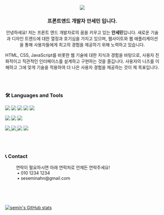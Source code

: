 <div align="center">
  <img src="https://capsule-render.vercel.app/api?type=waving&color=B897FF&height=210&section=header&text=Welcome%20to%20Semin’s%20GitHub!&fontSize=52" />
</div>

<h3 align="center">프론트앤드 개발자 안세민 입니다. </h3>
<p align="center">
  안녕하세요! 저는 프론트 엔드 개발자로의 꿈을 키우고 있는 <b>안세민</b>입니다. 새로운 기술과 디자인 트렌드에 대한 열정과 호기심을 가지고 있으며, 웹사이트와 웹 애플리케이션을 통해 사용자들에게 최고의 경험을 제공하기 위해 노력하고 있습니다. 
</p>
<p align="center">
  HTML, CSS, JavaScript를 비롯한 웹 기술에 대한 지식과 경험을 바탕으로, 사용자 친화적이고 직관적인 인터페이스를 설계하고 구현하는 것을 즐깁니다. 사용자의 니즈를 이해하고 그에 맞게 기술을 적용하여 더 나은 사용자 경험을 제공하는 것이 제 목표입니다.
</p>
<br>
<br>





<h3>🛠 Languages and Tools </h3>
<p>
  <img src="https://img.shields.io/badge/html-E34F26?style=for-the-badge&logo=html5&logoColor=white">
  <img src="https://img.shields.io/badge/css-1572B6?style=for-the-badge&logo=css3&logoColor=white">
  <img src="https://img.shields.io/badge/javaScript-F7DF1E?style=for-the-badge&logo=javaScript&logoColor=black">
  <img src="https://img.shields.io/badge/jQuery-0769AD?style=for-the-badge&logo=jQuery&logoColor=white">
  <img src="https://img.shields.io/badge/react-61DAFB?style=for-the-badge&logo=react&logoColor=black">
</p>
<p>
  <img src="https://img.shields.io/badge/java-007396?style=for-the-badge&logo=java&logoColor=white"> 
  <img src="https://img.shields.io/badge/spring-6DB33F?style=for-the-badge&logo=spring&logoColor=white">
  <img src="https://img.shields.io/badge/oracle-F80000?style=for-the-badge&logo=oracle&logoColor=white">
</p>

<p>
  <a href="https://brazen-ferryboat-157.notion.site/705be74873d6489688b3629b4916a720?pvs=4"> 
    <img src="https://img.shields.io/badge/notion-000000?style=for-the-badge&logo=notion&logoColor=white">
  </a>
  <a href="https://www.figma.com/file/9G2dTEuMULbyxztnQ9Kx4C/%ED%8F%AC%ED%8F%B4?type=design&node-id=146%3A115&mode=design&t=9dJ1yMgj745KCa4y-1"> 
    <img src="https://img.shields.io/badge/figma-F24E1E?style=for-the-badge&logo=figma&logoColor=white">
  </a>
  <img src="https://img.shields.io/badge/visual studio code-007ACC?style=for-the-badge&logo=visualstudiocode&logoColor=white">
  <img src="https://img.shields.io/badge/eclipse ide-2C2255?style=for-the-badge&logo=eclipseide&logoColor=white">
</p>
<br>
<br>

<h3>📞 Contact</h3>
<p>
  &nbsp;&nbsp;&nbsp;&nbsp;&nbsp;&nbsp;&nbsp;&nbsp;&nbsp;연락이 필요하시면 아래 연락처로 언제든 연락주세요!<br>
  &nbsp;&nbsp;&nbsp;&nbsp;&nbsp;&nbsp;&nbsp;&nbsp;&nbsp;&nbsp;▪ 010 1234 1234 <br>
  &nbsp;&nbsp;&nbsp;&nbsp;&nbsp;&nbsp;&nbsp;&nbsp;&nbsp;&nbsp;▪ seseminahn@gmail.com
</p>
<br>
<br>
<br>

[![semin's GitHub stats](https://github-readme-stats.vercel.app/api?username=mastersese&include_all_commits=true&theme=nord&hide_border=true&count_private=true)](https://github.com/jiholee0/github-readme-stats)
<!--
[![Top Langs](https://github-readme-stats.vercel.app/api/top-langs/?username=mastersese&layout=compact)](https://github.com/delay-100/github-readme-stats)
-->


<!--
**mastersese/mastersese** is a ✨ _special_ ✨ repository because its `README.md` (this file) appears on your GitHub profile.

Here are some ideas to get you started:

- 🔭 I’m currently working on ...
- 🌱 I’m currently learning ...
- 👯 I’m looking to collaborate on ...
- 🤔 I’m looking for help with ...
- 💬 Ask me about ...
- 📫 How to reach me: ...
- 😄 Pronouns: ...
- ⚡ Fun fact: ...
-->
